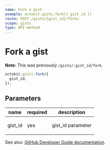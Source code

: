 ```yaml
---
name: Fork a gist
example: octokit.gists.fork({ gist_id })
route: POST /gists/{gist_id}/forks
scope: gists
type: API method
---
```


# Fork a gist

**Note**: This was previously `/gists/:gist_id/fork`.

```js
octokit.gists.fork({
  gist_id,
});
```

## Parameters

<table>
  <thead>
    <tr>
      <th>name</th>
      <th>required</th>
      <th>description</th>
    </tr>
  </thead>
  <tbody>
    <tr><td>gist_id</td><td>yes</td><td>

gist_id parameter

</td></tr>
  </tbody>
</table>

See also: [GitHub Developer Guide documentation](https://docs.github.com/rest/reference/gists/#fork-a-gist).
